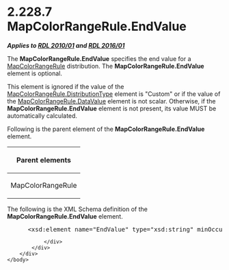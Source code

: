 <html dir="LTR" xmlns:mshelp="http://msdn.microsoft.com/mshelp" xmlns:ddue="http://ddue.schemas.microsoft.com/authoring/2003/5" xmlns:xlink="http://www.w3.org/1999/xlink" xmlns:tool="http://www.microsoft.com/tooltip">
    <head>
        <meta http-equiv="Content-Type" content="text/html; CHARSET=utf-8"></meta>
        <meta name="save" content="history"></meta>
        <title>2.228.7 MapColorRangeRule.EndValue</title>
        <xml>
            <mshelp:toctitle title="2.228.7 MapColorRangeRule.EndValue"></mshelp:toctitle>
            <mshelp:rltitle title="[MS-RDL]: MapColorRangeRule.EndValue"></mshelp:rltitle>
            <mshelp:keyword index="A" term="def6c669-3274-478e-841d-265c0603dcd5"></mshelp:keyword>
            <mshelp:attr name="DCSext.ContentType" value="open specification"></mshelp:attr>
            <mshelp:attr name="AssetID" value="def6c669-3274-478e-841d-265c0603dcd5"></mshelp:attr>
            <mshelp:attr name="TopicType" value="kbRef"></mshelp:attr>
            <mshelp:attr name="DCSext.Title" value="[MS-RDL]: MapColorRangeRule.EndValue" />
        </xml>
    </head>
    <body>
        <div id="header">
            <h1 class="heading">2.228.7 MapColorRangeRule.EndValue</h1>
        </div>
        <div id="mainSection">
            <div id="mainBody">
                <div id="allHistory" class="saveHistory"></div>
                <div id="sectionSection0" class="section" name="collapseableSection">
                    

<p><b><i>Applies to </i></b><a href="3428e690-a348-4ec7-8a6a-8efb42d2cdee.md"><b><i>RDL 2010/01</i></b></a><b><i>
and </i></b><a href="52ce3983-2bfc-4e72-9359-42aaf5fe4509.md"><b><i>RDL 2016/01</i></b></a></p>

<p>The <b>MapColorRangeRule.EndValue</b> specifies the end
value for a <a href="1c6ca85d-f3d6-403c-9232-7d0183108a92.md">MapColorRangeRule</a>
distribution. The <b>MapColorRangeRule.EndValue</b> element is optional. </p>

<p>This element is ignored if the value of the <a href="f4b343bc-fae9-464c-b7b1-209fab83fc39.md">MapColorRangeRule.DistributionType</a>
element is &quot;Custom&quot; or if the value of the <a href="8812f9fc-af59-4901-97c5-243fb4032540.md">MapColorRangeRule.DataValue</a>
element is not scalar. Otherwise, if the <b>MapColorRangeRule.EndValue</b>
element is not present, its value MUST be automatically calculated.</p>

<p>Following is the parent element of the <b>MapColorRangeRule.EndValue</b>
element.</p>

<table>
 <thead>
  <tr>
   <th>
   <p>Parent elements</p>
   </th>
  </tr>
 </thead>
 <tr>
  <td>
  <p>MapColorRangeRule</p>
  </td>
 </tr>
</table>

<p>The following is the XML Schema definition of the <b>MapColorRangeRule.EndValue</b>
element.</p>

<dl>
<dd>
<div><pre> &lt;xsd:element name=&quot;EndValue&quot; type=&quot;xsd:string&quot; minOccurs=&quot;0&quot; /&gt;
</pre></div>
</dd></dl>


                </div>
            </div>
        </div>
    </body>
</html>